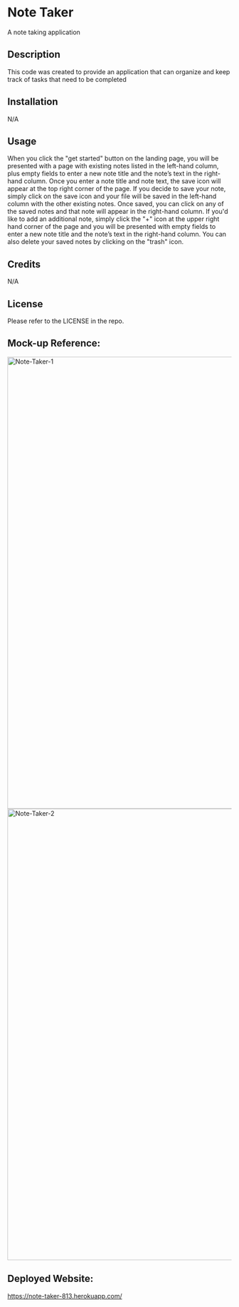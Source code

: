 # Note Taker
A note taking application

## Description
This code was created to provide an application that can organize and keep track of tasks that need to be completed

## Installation
N/A

## Usage
When you click the "get started" button on the landing page, you will be presented with a page with existing notes listed in the left-hand column, plus empty fields to enter a new note title and the note’s text in the right-hand column.  Once you enter a note title and note text, the save icon will appear at the top right corner of the page.  If you decide to save your note, simply click on the save icon and your file will be saved in the left-hand column with the other existing notes.  Once saved, you can click on any of the saved notes and that note will appear in the right-hand column.  If you'd like to add an additional note, simply click the "+" icon at the upper right hand corner of the page and you will be presented with empty fields to enter a new note title and the note’s text in the right-hand column.  You can also delete your saved notes by clicking on the "trash" icon.

## Credits
N/A

## License
Please refer to the LICENSE in the repo.

## Mock-up Reference:
<img width="1014" alt="Note-Taker-1" src="https://user-images.githubusercontent.com/117788958/222328704-11e37765-21d4-447e-9653-238ccee17511.png">
<img width="1013" alt="Note-Taker-2" src="https://user-images.githubusercontent.com/117788958/222328713-944609e0-3214-41b8-bc4f-9d471d846d32.png">

## Deployed Website:
https://note-taker-813.herokuapp.com/








